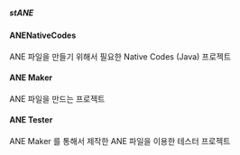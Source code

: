 ##### stANE


#### ANENativeCodes  

ANE 파일을 만들기 위해서 필요한 Native Codes (Java) 프로젝트


#### ANE Maker

ANE 파일을 만드는 프로젝트


#### ANE Tester

ANE Maker 를 통해서 제작한 ANE 파일을 이용한 테스터 프로젝트

